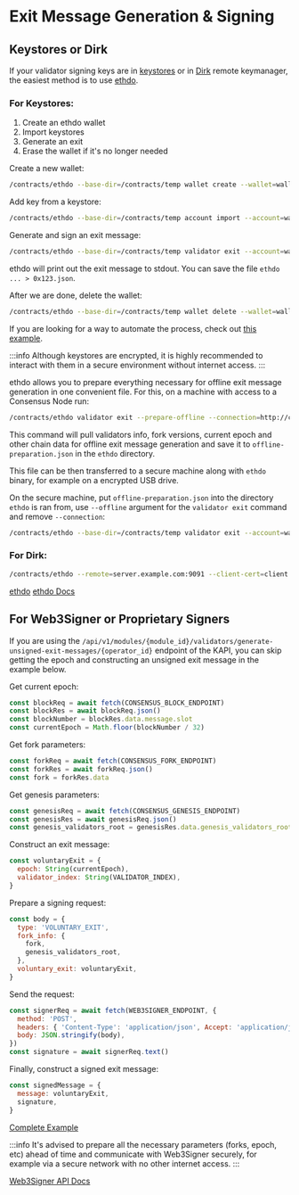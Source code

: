 # Exit Message Generation & Signing

## Keystores or Dirk

If your validator signing keys are in [keystores](https://eips.ethereum.org/EIPS/eip-2335) or in [Dirk](https://github.com/attestantio/dirk) remote keymanager, the easiest method is to use [ethdo](https://github.com/wealdtech/ethdo).

### For Keystores:

1. Create an ethdo wallet
2. Import keystores
3. Generate an exit
4. Erase the wallet if it's no longer needed

Create a new wallet:

```bash
/contracts/ethdo --base-dir=/contracts/temp wallet create --wallet=wallet
```

Add key from a keystore:

```bash
/contracts/ethdo --base-dir=/contracts/temp account import --account=wallet/account --keystore=/contracts/ethdo/keystore.json --keystore-passphrase=12345678 --passphrase=pass
```

Generate and sign an exit message:

```bash
/contracts/ethdo --base-dir=/contracts/temp validator exit --account=wallet/account --passphrase=pass --json --connection=http://consensus_node:5052
```

ethdo will print out the exit message to stdout. You can save the file `ethdo ... > 0x123.json`.

After we are done, delete the wallet:

```bash
/contracts/ethdo --base-dir=/contracts/temp wallet delete --wallet=wallet
```

If you are looking for a way to automate the process, check out [this example](https://gist.github.com/kolyasapphire/d2bafce3cdd04305bc109cbd49728ffe).

:::info
Although keystores are encrypted, it is highly recommended to interact with them in a secure environment without internet access.
:::

ethdo allows you to prepare everything necessary for offline exit message generation in one convenient file. For this, on a machine with access to a Consensus Node run:

```bash
/contracts/ethdo validator exit --prepare-offline --connection=http://consensus_node:5052 --timeout=300s
```

This command will pull validators info, fork versions, current epoch and other chain data for offline exit message generation and save it to `offline-preparation.json` in the `ethdo` directory.

This file can be then transferred to a secure machine along with `ethdo` binary, for example on a encrypted USB drive.

On the secure machine, put `offline-preparation.json` into the directory `ethdo` is ran from, use `--offline` argument for the `validator exit` command and remove `--connection`:

```bash
/contracts/ethdo --base-dir=/contracts/temp validator exit --account=wallet/account --passphrase=pass --json --offline
```

### For Dirk:

```bash
/contracts/ethdo --remote=server.example.com:9091 --client-cert=client.crt --client-key=client.key --server-ca-cert=dirk_authority.crt validator exit --account=Validators/1 --json --connection=http://127.0.0.1:5051
```

[ethdo](https://github.com/wealdtech/ethdo)
[ethdo Docs](https://github.com/wealdtech/ethdo/blob/master/docs/usage.md#exit)

## For Web3Signer or Proprietary Signers

If you are using the `/api/v1/modules/{module_id}/validators/generate-unsigned-exit-messages/{operator_id}` endpoint of the KAPI, you can skip getting the epoch and constructing an unsigned exit message in the example below.

Get current epoch:

```javascript
const blockReq = await fetch(CONSENSUS_BLOCK_ENDPOINT)
const blockRes = await blockReq.json()
const blockNumber = blockRes.data.message.slot
const currentEpoch = Math.floor(blockNumber / 32)
```

Get fork parameters:

```javascript
const forkReq = await fetch(CONSENSUS_FORK_ENDPOINT)
const forkRes = await forkReq.json()
const fork = forkRes.data
```

Get genesis parameters:

```javascript
const genesisReq = await fetch(CONSENSUS_GENESIS_ENDPOINT)
const genesisRes = await genesisReq.json()
const genesis_validators_root = genesisRes.data.genesis_validators_root
```

Construct an exit message:

```javascript
const voluntaryExit = {
  epoch: String(currentEpoch),
  validator_index: String(VALIDATOR_INDEX),
}
```

Prepare a signing request:

```javascript
const body = {
  type: 'VOLUNTARY_EXIT',
  fork_info: {
    fork,
    genesis_validators_root,
  },
  voluntary_exit: voluntaryExit,
}
```

Send the request:

```javascript
const signerReq = await fetch(WEB3SIGNER_ENDPOINT, {
  method: 'POST',
  headers: { 'Content-Type': 'application/json', Accept: 'application/json' },
  body: JSON.stringify(body),
})
const signature = await signerReq.text()
```

Finally, construct a signed exit message:

```javascript
const signedMessage = {
  message: voluntaryExit,
  signature,
}
```

[Complete Example](https://gist.github.com/kolyasapphire/53dbdab35f1a033b0d37ddf582dce414)

:::info
It's advised to prepare all the necessary parameters (forks, epoch, etc) ahead of time and communicate with Web3Signer securely, for example via a secure network with no other internet access.
:::

[Web3Signer API Docs](https://consensys.github.io/web3signer/web3signer-eth2.html#tag/Signing)
